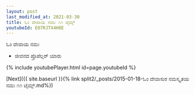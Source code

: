 ```yaml
---
layout: post
last_modified_at: 2021-03-30
title: ಓಂ ದೇವಾಯ ನಮಃ ೧೧ ಟೈಮ್ಸ್
youtubeId: EO7RJTX4H8E
---
```

 
 
 ಓಂ ದೇವಾಯ ನಮಃ  
 
 -  ಜೀವನದ ಪ್ರೊಪೆಲ್ಲರ್ ಯಾರು 
 
  
 
  
 
 
 
 
 
 


{% include youtubePlayer.html id=page.youtubeId %}
 
[Next]({{ site.baseurl }}{% link  split2/_posts/2015-01-18-ಓಂ ದೇವಾಸುರ ನಮಸ್ಕೃತಯ ನಮಃ ೧೧ ಟೈಮ್ಸ್.md%})
 
